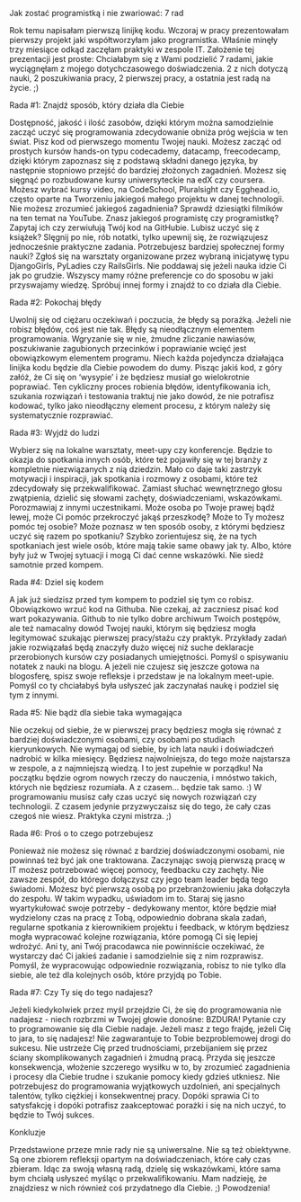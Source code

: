 Jak zostać programistką i nie zwariować: 7 rad

Rok temu napisałam pierwszą linijkę kodu. Wczoraj w pracy prezentowałam pierwszy projekt jaki współtworzyłam jako programistka. Właśnie minęły trzy miesiące odkąd zaczęłam praktyki w zespole IT. Założenie tej prezentacji jest proste: Chciałabym się z Wami podzielić 7 radami, jakie wyciągnęłam z mojego dotychczasowego doświadczenia. 2 z nich dotyczą nauki, 2 poszukiwania pracy, 2 pierwszej pracy, a ostatnia jest radą na życie. ;)

Rada #1: Znajdź sposób, który działa dla Ciebie

Dostępność, jakość i ilość zasobów, dzięki którym można samodzielnie zacząć uczyć się programowania zdecydowanie obniża próg wejścia w ten świat. Pisz kod od pierwszego momentu Twojej nauki. Możesz zacząć od prostych kursów hands-on typu codecademy, datacamp, freecodecamp, dzięki którym zapoznasz się z podstawą składni danego języka, by następnie stopniowo przejść do bardziej złożonych zagadnień. Możesz się sięgnąć po rozbudowane kursy uniwersyteckie na edX czy coursera. Możesz wybrać kursy video, na CodeSchool, Pluralsight czy Egghead.io, często oparte na Tworzeniu jakiegoś małego projektu w danej technologii. Nie możesz zrozumieć jakiegoś zagadnienia? Sprawdź dziesiątki filmików na ten temat na YouTube. Znasz jakiegoś programistę czy programistkę? Zapytaj ich czy zerwiułują Twój kod na GitHubie. Lubisz uczyć się z książek? SIęgnij po nie, rób notatki, tylko upewnij się, że rozwiązujesz jednocześnie praktyczne zadania. Potrzebujesz bardziej społecznej formy nauki? Zgłoś się na warsztaty organizowane przez wybraną inicjatywę typu DjangoGirls, PyLadies czy RailsGirls. Nie poddawaj się jeżeli nauka idzie Ci jak po grudzie. Wszyscy mamy różne preferencje co do sposobu w jaki przyswajamy wiedzę. Spróbuj innej formy i znajdź to co działa dla Ciebie.
	 
Rada #2: Pokochaj błędy

Uwolnij się od ciężaru oczekiwań i poczucia, że błędy są porażką. Jeżeli nie robisz błędów, coś jest nie tak. Błędy są nieodłącznym elementem programowania. Wgryzanie się w nie, żmudne zliczanie nawiasów, poszukiwanie zagubionych przecinków i poprawianie wcięć jest obowiązkowym elementem programu. Niech każda pojedyncza działająca linijka kodu będzie dla Ciebie powodem do dumy. Pisząc jakiś kod, z góry załóż, że Ci się on ‘wysypie’ i że będziesz musiał go wielokrotnie poprawiać. Ten cykliczny proces robienia błędów, identyfikowania ich, szukania rozwiązań i testowania traktuj nie jako dowód, że nie potrafisz kodować, tylko jako nieodłączny element procesu, z którym należy się systematycznie rozprawiać.

Rada #3: Wyjdź do ludzi

Wybierz się na lokalne warsztaty, meet-upy czy konferencje. Będzie to okazja do spotkania innych osób, które też pojawiły się w tej branży z kompletnie niezwiązanych z nią dziedzin. Mało co daje taki zastrzyk motywacji i inspiracji, jak spotkania i rozmowy z osobami, które też zdecydowały się przekwalifikować. Zamiast słuchać wewnętrznego głosu zwątpienia, dzielić się słowami zachęty, doświadczeniami, wskazówkami. Porozmawiaj z innymi uczestnikami. Może osoba po Twoje prawej bądź lewej, może Ci pomóc przekroczyć jakąś przeszkodę? Może to Ty możesz pomóc tej osobie? Może poznasz w ten sposób osoby, z którymi będziesz uczyć się razem po spotkaniu? Szybko zorientujesz się, że na tych spotkaniach jest wiele osób, które mają takie same obawy jak ty. Albo, które były już w Twojej sytuacji i mogą Ci dać cenne wskazówki. Nie siedź samotnie przed kompem.

Rada #4: Dziel się kodem

A jak już siedzisz przed tym kompem to podziel się tym co robisz. Obowiązkowo wrzuć kod na Githuba. Nie czekaj, aż zaczniesz pisać kod wart pokazywania. Github to nie tylko dobre archiwum Twoich postępów, ale też namacalny dowód Twojej nauki, którym się będziesz mogła legitymować szukając pierwszej pracy/stażu czy praktyk. Przykłady zadań jakie rozwiązałaś będą znaczyły dużo więcej niż suche deklaracje przerobionych kursów czy posiadanych umiejętności. Pomyśl o spisywaniu notatek z nauki na blogu. A jeżeli nie czujesz się jeszcze gotowa na blogosferę, spisz swoje refleksje i przedstaw je na lokalnym meet-upie. Pomyśl co ty chciałabyś była usłyszeć jak zaczynałaś naukę i podziel się tym z innymi.

Rada #5: Nie bądż dla siebie taka wymagająca

Nie oczekuj od siebie, że w pierwszej pracy będziesz mogła się równać z bardziej doświadczonymi osobami, czy osobami po studiach kieryunkowych. Nie wymagaj od siebie, by ich lata nauki i doświadczeń nadrobić w kilka miesięcy. Będziesz najwolniejsza, do tego może najstarsza w zespole, a z najmniejszą wiedzą.  I to jest zupełnie w porządku! Na początku będzie ogrom nowych rzeczy do nauczenia, i mnóstwo takich, których nie będziesz rozumiała. A z czasem… będzie tak samo. :) W programowaniu musisz cały czas uczyć się nowych rozwiązań czy technologii. Z czasem jedynie przyzwyczaisz się do tego, że cały czas czegoś nie wiesz. Praktyka czyni mistrza. ;)

Rada #6: Proś o to czego potrzebujesz

Ponieważ nie możesz się równać z bardziej doświadczonymi osobami, nie powinnaś też być jak one traktowana. Zaczynając swoją pierwszą pracę w IT możesz potrzebować więcej pomocy, feedbacku czy zachęty. Nie zawsze zespół, do którego dołączysz czy jego team leader będą tego świadomi. Możesz być pierwszą osobą po przebranżowieniu jaka dołączyła do zespołu. W takim wypadku, uświadom im to. Staraj się jasno wyartykułować swoje potrzeby - dedykowany mentor, które będzie miał wydzielony czas na pracę z Tobą, odpowiednio dobrana skala zadań, regularne spotkania z kierownikiem projektu i feedback, w którym będziesz mogła wypracować kolejne rozwiązania, które pomogą Ci się lepiej wdrożyć. Ani ty, ani Twój pracodawca nie powinniście oczekiwać, że wystarczy dać Ci jakieś zadanie i samodzielnie się z nim rozprawisz. Pomyśl, że wypracowując odpowiednie rozwiązania, robisz to nie tylko dla siebie, ale też dla kolejnych osób, które przyjdą po Tobie.

Rada #7: Czy Ty się do tego nadajesz?

Jeżeli kiedykolwiek przez myśl przejdzie Ci, że się do programowania nie nadajesz - niech rozbrzmi w Twojej głowie donośne: BZDURA! Pytanie czy to programowanie się dla Ciebie nadaje. Jeżeli masz z tego frajdę, jeżeli Cię to jara, to się nadajesz! Nie zagwarantuje to Tobie bezproblemowej drogi do sukcesu. Nie ustrzeże Cię przed trudnościami, przebijaniem się przez ściany skomplikowanych zagadnień i żmudną pracą. Przyda się jeszcze konsekwencja, włożenie szczerego wysiłku w to, by zrozumieć zagadnienia i procesy dla Ciebie trudne i szukanie pomocy kiedy gdzieś utkniesz. Nie potrzebujesz do programowania wyjątkowych uzdolnień, ani specjalnych talentów, tylko ciężkiej i konsekwentnej pracy. Dopóki sprawia Ci to satysfakcję i dopóki potrafisz zaakceptować porażki i się na nich uczyć, to będzie to Twój sukces.

Konkluzje

Przedstawione przeze mnie rady nie są uniwersalne. Nie są też obiektywne. Są one zbiorem refleksji opartym na doświadczeniach, które cały czas zbieram. Idąc za swoją własną radą, dzielę się wskazówkami, które sama bym chciałą usłyszeć myśląc o przekwalifikowaniu. Mam nadzieję, że znajdziesz w nich również coś przydatnego dla Ciebie. ;) Powodzenia!
